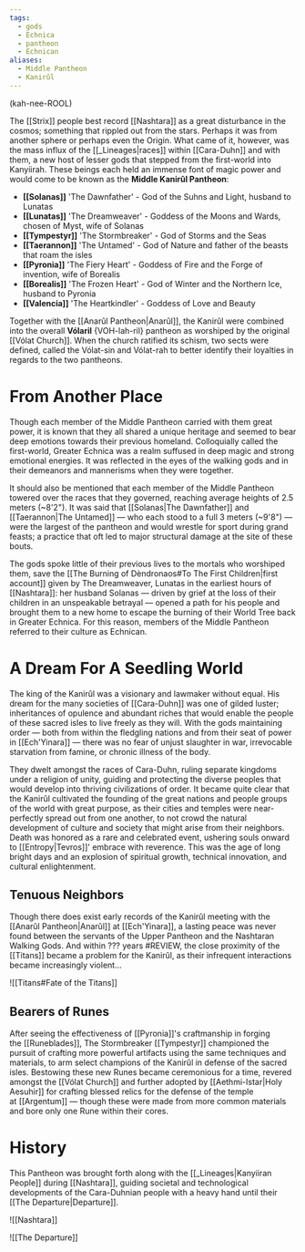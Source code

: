 ```yaml
---
tags:
  - gods
  - Echnica
  - pantheon
  - Echnican
aliases:
  - Middle Pantheon
  - Kanirûl
---
```

(kah-nee-ROOL)

The [[Strix]] people best record [[Nashtara]] as a great disturbance in the cosmos; something that rippled out from the stars. Perhaps it was from another sphere or perhaps even the  Origin. What came of it, however, was the mass influx of the [[_Lineages|races]] within [[Cara-Duhn]] and with them, a new host of lesser gods that stepped from the first-world into Kanyiirah. These beings each held an immense font of magic power and would come to be known as the **Middle Kanirûl Pantheon**:

- **[[Solanas]]** 'The Dawnfather' - God of the Suhns and Light, husband to Lunatas
- **[[Lunatas]]** 'The Dreamweaver' - Goddess of the Moons and Wards, chosen of Myst, wife of Solanas
- **[[Tympestyr]]** 'The Stormbreaker' - God of Storms and the Seas
- **[[Taerannon]]** 'The Untamed' - God of Nature and father of the beasts that roam the isles
- **[[Pyronia]]** 'The Fiery Heart' - Goddess of Fire and the Forge of invention, wife of Borealis
- **[[Borealis]]** 'The Frozen Heart' - God of Winter and the Northern Ice, husband to Pyronia
- **[[Valencia]]** 'The Heartkindler' - Goddess of Love and Beauty

  
Together with the [[Anarûl Pantheon|Anarûl]], the Kanirûl were combined into the overall **Vólaril** {VOH-lah-ril} pantheon as worshiped by the original [[Vólat Church]]. When the church ratified its schism, two sects were defined, called the Vólat-sin and Vólat-rah to better identify their loyalties in regards to the two pantheons.

# From Another Place
Though each member of the Middle Pantheon carried with them great power, it is known that they all shared a unique heritage and seemed to bear deep emotions towards their previous homeland. Colloquially called the first-world, Greater Echnica was a realm suffused in deep magic and strong emotional energies. It was reflected in the eyes of the walking gods and in their demeanors and mannerisms when they were together.

It should also be mentioned that each member of the Middle Pantheon towered over the races that they governed, reaching average heights of 2.5 meters (~8'2"). It was said that [[Solanas|The Dawnfather]] and [[Taerannon|The Untamed]] — who each stood to a full 3 meters (~9'8") — were the largest of the pantheon and would wrestle for sport during grand feasts; a practice that oft led to major structural damage at the site of these bouts.

The gods spoke little of their previous lives to the mortals who worshiped them, save the [[The Burning of Dèndronaos#To The First Children|first account]] given by The Dreamweaver, Lunatas in the earliest hours of [[Nashtara]]: her husband Solanas — driven by grief at the loss of their children in an unspeakable betrayal — opened a path for his people and brought them to a new home to escape the burning of their World Tree back in Greater Echnica. For this reason, members of the Middle Pantheon referred to their culture as Echnican. 

# A Dream For A Seedling World
The king of the Kanirûl was a visionary and lawmaker without equal. His dream for the many societies of [[Cara-Duhn]] was one of gilded luster; inheritances of opulence and abundant riches that would enable the people of these sacred isles to live freely as they will. With the gods maintaining order — both from within the fledgling nations and from their seat of power in [[Ech'Yinara]] — there was no fear of unjust slaughter in war, irrevocable starvation from famine, or chronic illness of the body.

They dwelt amongst the races of Cara-Duhn, ruling separate kingdoms under a religion of unity, guiding and protecting the diverse peoples that would develop into thriving civilizations of order. It became quite clear that the Kanirûl cultivated the founding of the great nations and people groups of the world with great purpose, as their cities and temples were near-perfectly spread out from one another, to not crowd the natural development of culture and society that might arise from their neighbors. Death was honored as a rare and celebrated event, ushering souls onward to [[Entropy|Tevros]]' embrace with reverence. This was the age of long bright days and an explosion of spiritual growth, technical innovation, and cultural enlightenment.

## Tenuous Neighbors
Though there does exist early records of the Kanirûl meeting with the [[Anarûl Pantheon|Anarûl]] at [[Ech'Yinara]], a lasting peace was never found between the servants of the Upper Pantheon and the Nashtaran Walking Gods. And within ??? years #REVIEW, the close proximity of the [[Titans]] became a problem for the Kanirûl, as their infrequent interactions became increasingly violent...

![[Titans#Fate of the Titans]]

## Bearers of Runes
After seeing the effectiveness of [[Pyronia]]'s craftmanship in forging the [[Runeblades]], The Stormbreaker [[Tympestyr]] championed the pursuit of crafting more powerful artifacts using the same techniques and materials, to arm select champions of the Kanirûl in defense of the sacred isles. 
Bestowing these new Runes became ceremonious for a time, revered amongst the [[Vólat Church]] and further adopted by [[Aethmi-Istar|Holy Aesuhir]] for crafting blessed relics for the defense of the temple at [[Argentum]] — though these were made from more common materials and bore only one Rune within their cores.

# History
This Pantheon was brought forth along with the [[_Lineages|Kanyiiran People]] during [[Nashtara]], guiding societal and technological developments of the Cara-Duhnian people with a heavy hand until their [[The Departure|Departure]].

![[Nashtara]]

![[The Departure]]